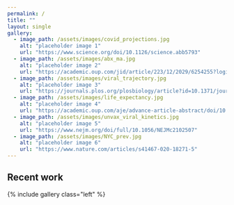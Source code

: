 ```yaml
---
permalink: /
title: ""
layout: single
gallery:
  - image_path: /assets/images/covid_projections.jpg
    alt: "placeholder image 1"
    url: "https://www.science.org/doi/10.1126/science.abb5793"
  - image_path: /assets/images/abx_ma.jpg
    alt: "placeholder image 2"
    url: "https://academic.oup.com/jid/article/223/12/2029/6254255?login=true"
  - image_path: /assets/images/viral_trajectory.jpg
    alt: "placeholder image 3"
    url: "https://journals.plos.org/plosbiology/article?id=10.1371/journal.pbio.3001333"
  - image_path: /assets/images/life_expectancy.jpg
    alt: "placeholder image 4"
    url: "https://academic.oup.com/aje/advance-article-abstract/doi/10.1093/aje/kwac079/6572389"
  - image_path: /assets/images/unvax_viral_kinetics.jpg
    alt: "placeholder image 5"
    url: "https://www.nejm.org/doi/full/10.1056/NEJMc2102507"
  - image_path: /assets/images/NYC_prev.jpg
    alt: "placeholder image 6"
    url: "https://www.nature.com/articles/s41467-020-18271-5"
---
```


<!-- <h1> Intro </h1> -->

<!-- <img src="assets/images/description1.png"> -->

<!-- I work at the intersection of applied mathematics, computer science, and infectious disease epidemiology. 

Through my research, I try to understand how contagion affects our bodies, our communities, and our societies. 

Using equations and code, I aspire to bolster our ability to prepare from, manage, and heal from infectious disease crises. 

If any of this sounds interesting – I'd love to chat!  -->



<!-- I work at the intersection of applied mathematics, computer science, and infectious disease epidemiology.  -->

<!-- <h2> Training background </h2> 
I trained in applied mathematics at the University of Colorado Boulder (B.S., M.S.) with David Bortz and then at the University of Cambridge (Ph.D.) with Julia Gog. I am now based at the Harvard T.H. Chan School of Public Health in the Department of Immunology and Infectious Diseases. I will become an assistant professor of computer science at the University of Colorado Boulder in August 2023.  -->

<!-- <h1> News </h1>
<font size=2>
  <ul>
    <li> <b> 2022 Aug 9-11: </b> I'll be at the <a href="https://www.colorado.edu/amath/caccss2022" target="_blank">Contagion on Complex Social Systems (CCSS)</a> workshop at CU Boulder. <br>
      <i>Talk: Linking viral kinetics with disease transmission and control</i>
    </li>
    <li> <b> 2022 Aug 7: </b> I'll be at the Isaac Newton Institute workshop on <a href="https://gateway.newton.ac.uk/event/tgm123" target="_blank"> asymptomatic testing and COVID-19</a> at the University of Cambridge. <br>
    </li>
  </ul>
</font> -->

<h2> Recent work </h2>

{% include gallery class="left" %}



